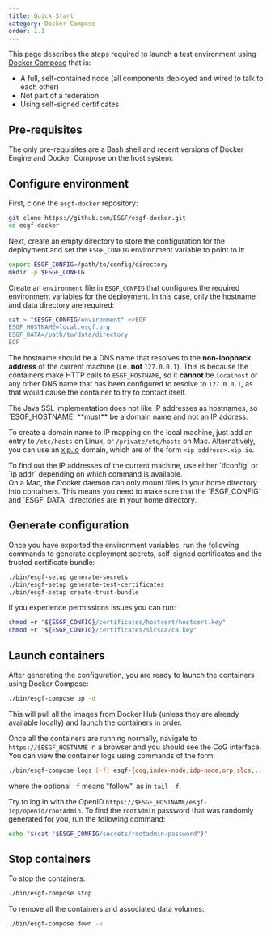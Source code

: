 ```yaml
---
title: Quick Start
category: Docker Compose
order: 1.1
---
```


This page describes the steps required to launch a test environment using
[Docker Compose](https://docs.docker.com/compose/) that is:

  * A full, self-contained node (all components deployed and wired to talk to each other)
  * Not part of a federation
  * Using self-signed certificates

## Pre-requisites

The only pre-requisites are a Bash shell and recent versions of Docker Engine and
Docker Compose on the host system.

## Configure environment

First, clone the `esgf-docker` repository:

```sh
git clone https://github.com/ESGF/esgf-docker.git
cd esgf-docker
```

Next, create an empty directory to store the configuration for the deployment and set
the `ESGF_CONFIG` environment variable to point to it:

```sh
export ESGF_CONFIG=/path/to/config/directory
mkdir -p $ESGF_CONFIG
```

Create an `environment` file in `ESGF_CONFIG` that configures the required environment
variables for the deployment. In this case, only the hostname and data directory are
required:

```sh
cat > "$ESGF_CONFIG/environment" <<EOF
ESGF_HOSTNAME=local.esgf.org
ESGF_DATA=/path/to/data/directory
EOF
```

The hostname should be a DNS name that resolves to the **non-loopback address**
of the current machine (i.e. **not** `127.0.0.1`). This is because the containers
make HTTP calls to `ESGF_HOSTNAME`, so it **cannot** be `localhost` or any other
DNS name that has been configured to resolve to `127.0.0.1`, as that would cause
the container to try to contact itself.

<div class="note note-warning" markdown="1">
The Java SSL implementation does not like IP addresses as hostnames, so `ESGF_HOSTNAME`
**must** be a domain name and not an IP address.

To create a domain name to IP mapping on the local machine, just add an entry to
`/etc/hosts` on Linux, or `/private/etc/hosts` on Mac. Alternatively, you can
use an [xip.io](http://xip.io/) domain, which are of the form `<ip address>.xip.io`.
</div>

<div class="note note-info" markdown="1">
To find out the IP addresses of the current machine, use either `ifconfig` or `ip addr`
depending on which command is available.
</div>

<div class="note note-warning" markdown="1">
On a Mac, the Docker daemon can only mount files in your home directory into containers.
This means you need to make sure that the `ESGF_CONFIG` and `ESGF_DATA` directories are
in your home directory.
</div>

## Generate configuration

Once you have exported the environment variables, run the following commands to
generate deployment secrets, self-signed certificates and the trusted certificate
bundle:

```sh
./bin/esgf-setup generate-secrets
./bin/esgf-setup generate-test-certificates
./bin/esgf-setup create-trust-bundle
```

If you experience permissions issues you can run:

```sh
chmod +r "${ESGF_CONFIG}/certificates/hostcert/hostcert.key"
chmod +r "${ESGF_CONFIG}/certificates/slcsca/ca.key"
```

## Launch containers

After generating the configuration, you are ready to launch the containers using
Docker Compose:

```sh
./bin/esgf-compose up -d
```

This will pull all the images from Docker Hub (unless they are already available
locally) and launch the containers in order.

Once all the containers are running normally, navigate to `https://$ESGF_HOSTNAME`
in a browser and you should see the CoG interface. You can view the container
logs using commands of the form:

```sh
./bin/esgf-compose logs [-f] esgf-{cog,index-node,idp-node,orp,slcs,...}
```

where the optional `-f` means "follow", as in `tail -f`.

Try to log in with the OpenID `https://$ESGF_HOSTNAME/esgf-idp/openid/rootAdmin`.
To find the `rootAdmin` password that was randomly generated for you, run the
following command:

```sh
echo "$(cat "$ESGF_CONFIG/secrets/rootadmin-password")"
```

## Stop containers

To stop the containers:

```sh
./bin/esgf-compose stop
```

To remove all the containers and associated data volumes:

```sh
./bin/esgf-compose down -v
```
